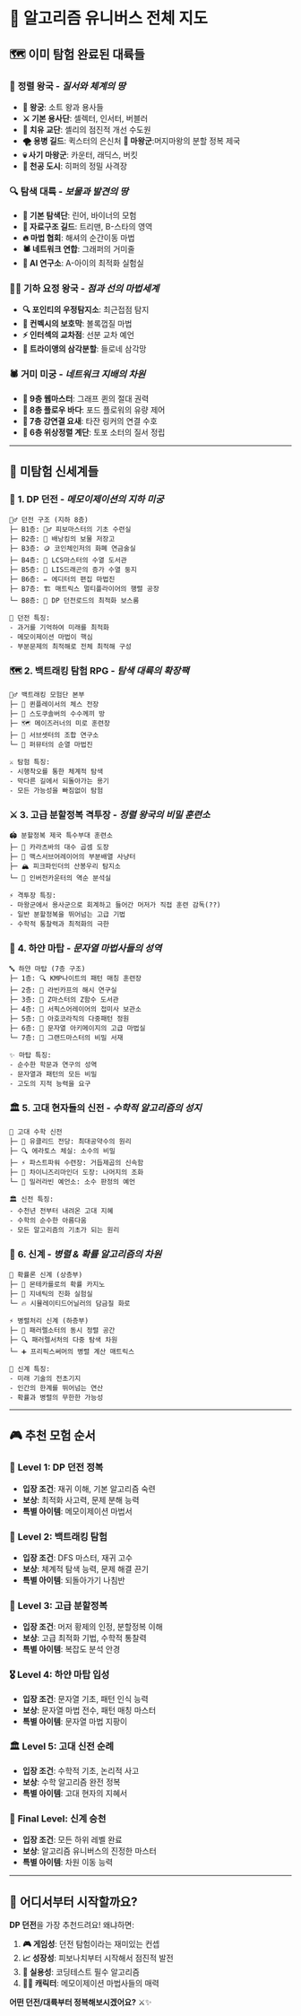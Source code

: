 # 🌌 알고리즘 유니버스 전체 지도

## 🗺️ **이미 탐험 완료된 대륙들**

### 👑 **정렬 왕국** - *질서와 체계의 땅*
- **🏰 왕궁**: 소트 왕과 용사들 
- **⚔️ 기본 용사단**: 셀렉터, 인서터, 버블러 
- **🌈 치유 교단**: 셸리의 점진적 개선 수도원
- **🌪️ 용병 길드**: 퀵스터의 은신처
 **🏰 마왕군**:머지마왕의 분할 정복 제국
- **💀 사기 마왕군**: 카운터, 래딕스, 버킷
- **🏹 천공 도시**: 히퍼의 정밀 사격장

### 🔍 **탐색 대륙** - *보물과 발견의 땅*
- **🚶 기본 탐색단**: 린어, 바이너의 모험
- **🌳 자료구조 길드**: 트리맨, B-스타의 영역
- **🔥 마법 협회**: 해셔의 순간이동 마법
- **🕷️ 네트워크 연합**: 그래퍼의 거미줄
- **🧠 AI 연구소**: A-아이의 최적화 실험실

### 🧚‍♀️ **기하 요정 왕국** - *점과 선의 마법세계*
- **🔍 포인티의 우정탐지소**: 최근접점 탐지
- **🌊 컨벡시의 보호막**: 볼록껍질 마법
- **⚡ 인터섹의 교차점**: 선분 교차 예언
- **📐 트라이앵의 삼각분할**: 들로네 삼각망

### 🕷️ **거미 미궁** - *네트워크 지배의 차원*
- **👑 9층 웹마스터**: 그래프 퀸의 절대 권력
- **🌊 8층 플로우 바다**: 포드 플로워의 유량 제어
- **🔗 7층 강연결 요새**: 타잔 링커의 연결 수호
- **📐 6층 위상정렬 계단**: 토포 소터의 질서 정립

---

## 🚀 **미탐험 신세계들**

### 🏰 **1. DP 던전** - *메모이제이션의 지하 미궁*
```
🧙‍♂️ 던전 구조 (지하 8층)
├─ B1층: 🧙‍♂️ 피보마스터의 기초 수련실
├─ B2층: 🎒 배낭킹의 보물 저장고
├─ B3층: 🪙 코인체인저의 화폐 연금술실
├─ B4층: 📏 LCS마스터의 수열 도서관
├─ B5층: 🧬 LIS드래곤의 증가 수열 둥지
├─ B6층: ✏️ 에디터의 편집 마법진
├─ B7층: 🏗️ 매트릭스 멀티플라이어의 행렬 공장
└─ B8층: 👑 DP 던전로드의 최적화 보스룸

💎 던전 특징:
- 과거를 기억하여 미래를 최적화
- 메모이제이션 마법이 핵심
- 부분문제의 최적해로 전체 최적해 구성
```

### 🗺️ **2. 백트래킹 탐험 RPG** - *탐색 대륙의 확장팩*
```
🏃‍♂️ 백트래킹 모험단 본부
├─ 👸 퀸플레이서의 체스 전장
├─ 🧩 스도쿠솔버의 수수께끼 방
├─ 🗺️ 메이즈러너의 미로 훈련장  
├─ 🎯 서브셋터의 조합 연구소
└─ 🔢 퍼뮤터의 순열 마법진

⚔️ 탐험 특징:
- 시행착오를 통한 체계적 탐색
- 막다른 길에서 되돌아가는 용기
- 모든 가능성을 빠짐없이 탐험
```

### ⚔️ **3. 고급 분할정복 격투장** - *정렬 왕국의 비밀 훈련소*
```
🏟️ 분할정복 제국 특수부대 훈련소
├─ 🔢 카라츠바의 대수 곱셈 도장
├─ 🌊 맥스서브어레이어의 부분배열 사냥터
├─ 🏔️ 피크파인더의 산봉우리 탐지소
└─ 🔄 인버전카운터의 역순 분석실

⚡ 격투장 특징:
- 마왕군에서 용사군으로 회계하고 들어간 머저가 직접 훈련 감독(??)
- 일반 분할정복을 뛰어넘는 고급 기법
- 수학적 통찰력과 최적화의 극한
```

### 🗼 **4. 하얀 마탑** - *문자열 마법사들의 성역*
```
🔤 하얀 마탑 (7층 구조)
├─ 1층: 🔍 KMP나이트의 패턴 매칭 훈련장
├─ 2층: 🔄 라빈카프의 해시 연구실
├─ 3층: 🧬 Z마스터의 Z함수 도서관
├─ 4층: 📜 서픽스어레이어의 접미사 보관소
├─ 5층: 🌿 아호코라직의 다중패턴 정원
├─ 6층: 🔮 문자열 아키메이지의 고급 마법실
└─ 7층: 🌟 그랜드마스터의 비밀 서재

✨ 마탑 특징:
- 순수한 학문과 연구의 성역
- 문자열과 패턴의 모든 비밀
- 고도의 지적 능력을 요구
```

### 🏛️ **5. 고대 현자들의 신전** - *수학적 알고리즘의 성지*
```
🔢 고대 수학 신전
├─ 🔗 유클리드 전당: 최대공약수의 원리
├─ 🔍 에라토스 체실: 소수의 비밀
├─ ⚡ 파스트파워 수련장: 거듭제곱의 신속함
├─ 🏮 차이니즈리마인더 도장: 나머지의 조화
└─ 🎲 밀러라빈 예언소: 소수 판정의 예언

🏛️ 신전 특징:
- 수천년 전부터 내려온 고대 지혜
- 수학의 순수한 아름다움
- 모든 알고리즘의 기초가 되는 원리
```

### 🌌 **6. 신계** - *병렬 & 확률 알고리즘의 차원*
```
🔮 확률론 신계 (상층부)
├─ 🎰 몬테카를로의 확률 카지노
├─ 🧬 지네틱의 진화 실험실
└─ 🔥 시뮬레이티드어닐러의 담금질 화로

⚡ 병렬처리 신계 (하층부)  
├─ 🔀 패러렐소터의 동시 정렬 공간
├─ 🔍 패러렐서처의 다중 탐색 차원
└─ ➕ 프리픽스써머의 병렬 계산 매트릭스

🌟 신계 특징:
- 미래 기술의 전초기지
- 인간의 한계를 뛰어넘는 연산
- 확률과 병렬의 무한한 가능성
```

---

## 🎮 **추천 모험 순서**

### 🥇 **Level 1: DP 던전 정복**
- **입장 조건**: 재귀 이해, 기본 알고리즘 숙련
- **보상**: 최적화 사고력, 문제 분해 능력
- **특별 아이템**: 메모이제이션 마법서

### 🥈 **Level 2: 백트래킹 탐험**  
- **입장 조건**: DFS 마스터, 재귀 고수
- **보상**: 체계적 탐색 능력, 문제 해결 끈기
- **특별 아이템**: 되돌아가기 나침반

### 🥉 **Level 3: 고급 분할정복**
- **입장 조건**: 머저 황제의 인정, 분할정복 이해
- **보상**: 고급 최적화 기법, 수학적 통찰력
- **특별 아이템**: 복잡도 분석 안경

### 🎖️ **Level 4: 하얀 마탑 입성**
- **입장 조건**: 문자열 기초, 패턴 인식 능력
- **보상**: 문자열 마법 전수, 패턴 매칭 마스터
- **특별 아이템**: 문자열 마법 지팡이

### 🏛️ **Level 5: 고대 신전 순례**
- **입장 조건**: 수학적 기초, 논리적 사고
- **보상**: 수학 알고리즘 완전 정복
- **특별 아이템**: 고대 현자의 지혜서

### 🌌 **Final Level: 신계 승천**
- **입장 조건**: 모든 하위 레벨 완료
- **보상**: 알고리즘 유니버스의 진정한 마스터
- **특별 아이템**: 차원 이동 능력

---

## 🎯 **어디서부터 시작할까요?**

**DP 던전**을 가장 추천드려요! 왜냐하면:

1. **🎮 게임성**: 던전 탐험이라는 재미있는 컨셉
2. **📈 성장성**: 피보나치부터 시작해서 점진적 발전
3. **💼 실용성**: 코딩테스트 필수 알고리즘
4. **🧙‍♂️ 캐릭터**: 메모이제이션 마법사들의 매력

**어떤 던전/대륙부터 정복해보시겠어요?** ⚔️✨